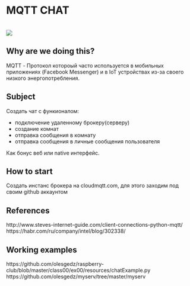 <h1>MQTT CHAT</h1>
<br>
<img src="http://www.steves-internet-guide.com/wp-content/uploads/loop-function-illustration.jpg">
<div>
 <div>
  <h2>Why are we doing this?</h2>
  <div>
   MQTT - Протокол котороый часто используется в мобильных приложениях (Facebook Messenger) и в IoT устройствах из-за своего низкого энергопотребления.
  </div>
 </div>
 <h2>Subject</h2>
 <div>
 
 Создать чат  с функионалом:
 <ul>
 <li>подключение удаленному брокеру(серверу) </li>
 <li> создание комнат</li>
 <li> отправка сообщения в комнату</li>
 <li> отправка сообщения в личные сообщения пользователя</li>
 </ul>
  </div>
 <p>Как бонус веб или native интерфейс.</p>

<h2>How to start</h2>
 Создать инстанс брокера на cloudmqtt.com, для этого заходим под своим github аккаунтом
</br>
<h2>References</h2>
  http://www.steves-internet-guide.com/client-connections-python-mqtt/
  https://habr.com/ru/company/intel/blog/302338/
<h2> Working examples</h2>
 https://github.com/olesgedz/raspberry-club/blob/master/class00/ex00/resources/chatExample.py
 https://github.com/olesgedz/myserv/tree/master/myserv
</div>
